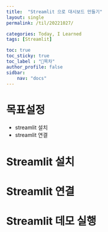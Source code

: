 ```yaml
---
title:  "Streamlit 으로 대시보드 만들기"
layout: single
permalink: /til/20221027/

categories: Today, I Learned
tags: [Streamlit]

toc: true
toc_sticky: true
toc_label : "📍목차"
author_profile: false
sidbar:
    nav: "docs"
---
```


# 목표설정
- streamlit 설치
- streamlit 연결

# Streamlit 설치

# Streamlit 연결

# Streamlit 데모 실행

